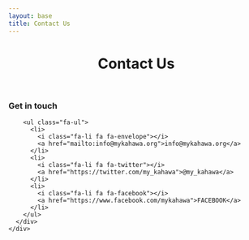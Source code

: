 ```yaml
---
layout: base
title: Contact Us
---
```


<header>
  <div class="container">
    <div class="header-content">
      <h1>Contact Us</h1>
    </div>
  </div>
</header>

<article>
  <div class="container">
    <div class="row">
      <div class="col-sm-6">
      <div class="col-sm-6 col-md-offset-3 col-md-3">
        <h3>Get in touch</h3>

        <ul class="fa-ul">
          <li>
            <i class="fa-li fa fa-envelope"></i>
            <a href="mailto:info@mykahawa.org">info@mykahawa.org</a>
          </li>
          <li>
            <i class="fa-li fa fa-twitter"></i>
            <a href="https://twitter.com/my_kahawa">@my_kahawa</a>
          </li>
          <li>
            <i class="fa-li fa fa-facebook"></i>
            <a href="https://www.facebook.com/mykahawa">FACEBOOK</a>
          </li>
        </ul>
      </div>
    </div>

  </div>
</article>
